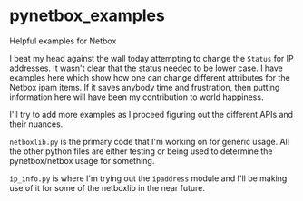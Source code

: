 # pynetbox_examples
Helpful examples for Netbox

I beat my head against the wall today attempting to change the `Status` for IP addresses. It wasn't clear that the status needed to be lower case. I have examples here which show how one can change different attributes for the Netbox ipam items. If it saves anybody time and frustration, then putting information here will have been my contribution to world happiness.

I'll try to add more examples as I proceed figuring out the different APIs and their nuances.

`netboxlib.py` is the primary code that I'm working on for generic usage.  All the other python files are either testing or being used to determine the pynetbox/netbox usage for something.

`ip_info.py` is where I'm trying out the `ipaddress` module and I'll be making use of it for some of the netboxlib in the near future.
